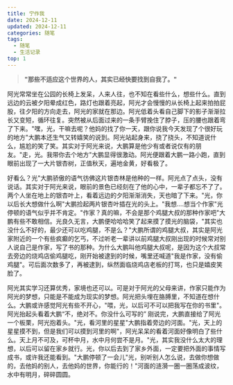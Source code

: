 ```yaml
---
title: 宁作我
date: 2024-12-11
updated: 2024-12-11
categories: 随笔
tags:
  - 随笔
  - 生活记录
top: 1
---
```


> **"那些不适应这个世界的人，其实已经快要找到自我了。"**

阿光常常坐在公园的长椅上发呆，人来人往，也不知在看些什么，想些什么。直到远边的云被夕阳晕成红色，路灯也跟着亮起，阿光才会慢慢的从长椅上起来拍拍屁股，往夕阳的方向走去，阿光的家就在那边。阿光低着头看自己脚下的影子渐渐拉长又变短，循环往复。突然被从后面过来的一条手臂挽住了脖子，压的腰也跟着弯了下来。"嘿，光，干嘛去呢？他妈的找了你一天，跟你说我今天发现了个很好玩的地方"大鹏本还生气又转嬉笑的说到。阿光站起身来，挠了挠头，不知道说什么，尴尬的笑了笑。其实对于阿光来说，大鹏算是他少有或者说仅有的朋友。"走，光。我带你去个地方"大鹏显得很激动。阿光便跟着大鹏一路小跑，直到眼前出现了一大片银杏树，正值秋天，遍地金黄，好看极了。

好看么？光"大鹏骄傲的语气彷佛这片银杏林是他种的一样。阿光点了点头，没有说话。其实对于阿光来说，眼前的景色已经刻在了他的心中，一辈子都忘不了了。两个人坐在地上的银杏叶上，看着远边的夕阳渐渐消失，天也暗了下来。"光，你以后长大想做什么啊"大鹏捡起两片银杏叶插在光的头上。"我想....想当个作家"光停顿的语气似乎并不肯定。"作家？真的嘛，不会是那个鸡腿大叔的那种作家吧"大鹏有些不敢相信。光良久无言，大鹏便哈哈哈笑了起来摸了摸光的脑袋，"其实也没什么不好的，最少还可以吃鸡腿，不是么？"大鹏所谓的鸡腿大叔，其实是阿光家附近的一个有些疯癫的乞丐，不过听老一辈讲以前鸡腿大叔刚出现的时候常对别人说自己是作家，写了书的那种。为什么大鹏叫他鸡腿大叔呢，是因为这个大叔常去旁边的烧鸡店偷鸡腿吃，刚开始被逮到的时候，嘴里还喊道"我是作家，没有偷鸡腿"。可后面次数多了，再被逮到，纵然面临烧鸡店老板的打骂，也只是嬉皮笑脸了。

阿光其实学习还算优秀，家境也还可以。可是对于阿光的父母来讲，作家只能作为阿光的梦想，只能是不能成为现实的梦想。阿光把头埋在胳膊里，不知道在想什么。大鹏或许感觉阿光有些不开心，"喂，光，以后可不可以把我写在你的书里"。阿光抬起头看着大鹏“不，绝对不。你没什么可写的” 刚说完，大鹏直接给了阿光一个板栗，阿光抱着头。"光，看河里的星星"大鹏指着旁边的河面。"光，天上的星星摸不到，但是我们可以摸到河里的啊"，阿光呆呆的看着河面好像明白了些什么。天上月不可及，可杯中月，水中月何尝不是月。"光，其实我没什么太大的理想，以后可以留在家乡就行。光，你以后去到了家乡外面，一定要把外面的事情写成书，或许我还能看到。"大鹏停顿了一会儿"光，别听别人怎么说，去做你想做的，去他妈的别人，去他妈的世界，你能行的！"河面的涟漪一圈一圈荡成波纹，水中有明月，碎碎圆圆。